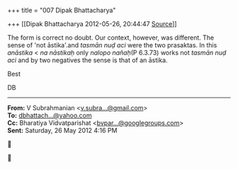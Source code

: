 +++
title = "007 Dipak Bhattacharya"

+++
[[Dipak Bhattacharya	2012-05-26, 20:44:47 [Source](https://groups.google.com/g/bvparishat/c/EUxt-v6oYSs)]]



The form is correct no doubt. Our context, however, was different. The sense of 'not āstika'.and *tasmān nuḍ aci* were the two prasaktas. In this *anāstika* \< *na nāstikaḥ* only *nalopo nañaḥ*(P 6.3.73) works not *tasmān nuḍ aci* and by two negatives the sense is that of an āstika.

Best

DB





------------------------------------------------------------------------

**From:** V Subrahmanian \<[v.subra...@gmail.com]()\>  
**To:** [dbhattach...@yahoo.com]()  
**Cc:** Bharatiya Vidvatparishat \<[bvpar...@googlegroups.com]()\>  
**Sent:** Saturday, 26 May 2012 4:16 PM






